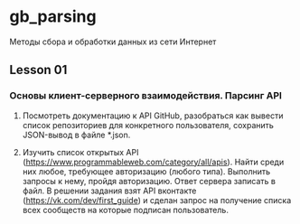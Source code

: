 # gb_parsing
Методы сбора и обработки данных из сети Интернет

## Lesson 01
### Основы клиент-серверного взаимодействия. Парсинг API

1. Посмотреть документацию к API GitHub, разобраться как вывести список репозиториев для конкретного пользователя, сохранить JSON-вывод в файле *.json.

2. Изучить список открытых API (https://www.programmableweb.com/category/all/apis). Найти среди них любое, требующее авторизацию (любого типа). Выполнить запросы к нему, пройдя авторизацию. Ответ сервера записать в файл. 
В решении задания взят API вконтакте (https://vk.com/dev/first_guide) и сделан запрос на получение списка всех сообществ на которые подписан пользователь.

